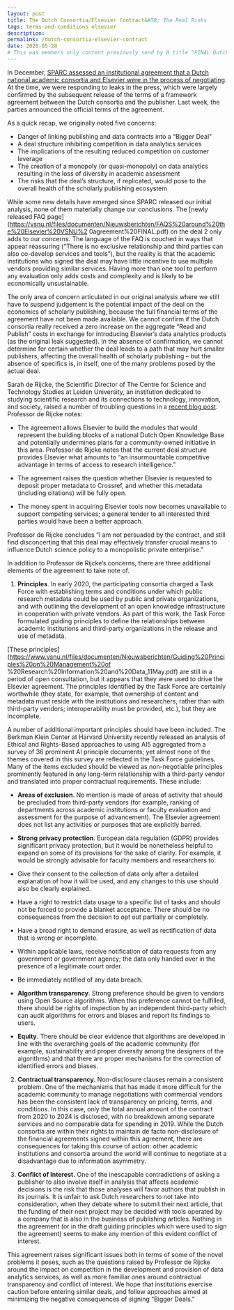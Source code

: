 ```yaml
---
layout: post
title: The Dutch Consortia/Elsevier Contract&#58; The Real Risks
tags: terms-and-conditions elsevier
description:
permalink: /dutch-consortia-elsevier-contract
date: 2020-05-28
# This was members only content previously send by H title "FINAL Dutch agreement commentary.pdf"
---
```


In December, [SPARC assessed an institutional agreement that a Dutch national academic consortia and Elsevier were in the process of negotiating](https://sparcopen.org/news/2019/leaked-dutch-contract-with-elsevier-raises-significant-alarm-bells/). At the time, we were responding to leaks in the press, which were largely confirmed by the subsequent release of the terms of a framework agreement between the Dutch consortia and the publisher. Last week, the parties announced the official terms of the agreement.

As a quick recap, we originally noted five concerns:

* Danger of linking publishing and data contracts into a “Bigger Deal”
* A deal structure inhibiting competition in data analytics services
* The implications of the resulting reduced competition on customer leverage
* The creation of a monopoly (or quasi-monopoly) on data analytics resulting in the
loss of diversity in academic assessment
* The risks that the deal’s structure, if replicated, would pose to the overall health of
the scholarly publishing ecosystem

While some new details have emerged since SPARC released our initial analysis, none of them materially change our conclusions. The [newly released FAQ page](https://vsnu.nl/files/documenten/Nieuwsberichten/FAQS%20around%20the%20Elsevier%20VSNU%2 0agreement%20FINAL.pdf) on the deal 2 only adds to our concerns. The language of the FAQ is couched in ways that appear reassuring (“There is no exclusive relationship and third parties can also co-develop services and tools”), but the reality is that the academic institutions who signed the deal may have little incentive to use multiple vendors providing similar services. Having more than one tool to perform any evaluation only adds costs and complexity and is likely to be economically unsustainable.

The only area of concern articulated in our original analysis where we still have to suspend judgement is the potential impact of the deal on the economics of scholarly publishing, because the full financial terms of the agreement have not been made available. We cannot confirm if the Dutch consortia really received a zero increase on the aggregate “Read and Publish” costs in exchange for introducing Elsevier’s data analytics products (as the original leak suggested). In the absence of confirmation, we cannot determine for certain whether the deal leads to a path that may hurt smaller publishers, affecting the overall health of scholarly publishing – but the absence of specifics is, in itself, one of the many problems posed by the actual deal.

Sarah de Rijcke, the Scientific Director of The Centre for Science and Technology Studies at Leiden University, an institution dedicated to studying scientific research and its connections to technology, innovation, and society, raised a number of troubling questions in a [recent blog post](https://leidenmadtrics.nl/articles/s-de-rijcke-cwts-leidenuniv-nl). Professor de Rijcke notes:

* The agreement allows Elsevier to build the modules that would represent the building blocks of a national Dutch Open Knowledge Base and potentially undermines plans for a community-owned initiative in this area. Professor de Rijcke notes that the current deal structure provides Elsevier what amounts to “an insurmountable competitive advantage in terms of access to research intelligence.”

* The agreement raises the question whether Elsevier is requested to deposit proper metadata to Crossref, and whether this metadata (including citations) will be fully open.

* The money spent in acquiring Elsevier tools now becomes unavailable to support competing services; a general tender to all interested third parties would have been a better approach.

Professor de Rijcke concludes “I am not persuaded by the contract, and still find disconcerting that this deal may effectively transfer crucial means to influence Dutch science policy to a monopolistic private enterprise.”

In addition to Professor de Rijcke’s concerns, there are three additional elements of the agreement to take note of.

1. **Principles**. In early 2020, the participating consortia charged a Task Force with establishing terms and conditions under which public research metadata could be used by public and private organizations, and with outlining the development of an open knowledge infrastructure in cooperation with private vendors. As part of this work, the Task Force formulated guiding principles to define the relationships between academic institutions and third-party organizations in the release and use of metadata.

[These principles](https://www.vsnu.nl/files/documenten/Nieuwsberichten/Guiding%20Principles%20on%20Management%20of %20Research%20Information%20and%20Data_11May.pdf) are still in a period of open consultation, but it appears that they were used to drive the Elsevier agreement. The principles identified by the Task Force are certainly worthwhile (they state, for example, that ownership of content and metadata must reside with the institutions and researchers, rather than with third-party vendors; interoperability must be provided, etc.), but they are incomplete.

A number of additional important principles should have been included. The Berkman Klein Center at Harvard University recently released an analysis of Ethical and Rights-Based approaches to using AI5 aggregated from a survey of 36 prominent AI principle documents; yet almost none of the themes covered in this survey are reflected in the Task Force guidelines. Many of the items excluded should be viewed as non-negotiable principles prominently featured in any long-term relationship with a third-party vendor and translated into proper contractual requirements. These include:

 * **Areas of exclusion**. No mention is made of areas of activity that should be precluded from third-party vendors (for example, ranking of departments across academic institutions or faculty evaluation and assessment for the purpose of advancement). The Elsevier agreement does not list any activities or purposes that are explicitly barred.

 * **Strong privacy protection**. European data regulation (GDPR) provides significant privacy protection, but it would be nonetheless helpful to expand on some of its provisions for the sake of clarity. For example, it would be strongly advisable for faculty members and researchers to:

  * Give their consent to the collection of data only after a detailed explanation of how it will be used, and any changes to this use should also be clearly explained.

  * Have a right to restrict data usage to a specific list of tasks and should not be forced to provide a blanket acceptance. There should be no consequences from the decision to opt out partially or completely.

  * Have a broad right to demand erasure, as well as rectification of data that is wrong or incomplete.

  * Within applicable laws, receive notification of data requests from any government or government agency; the data only handed over in the presence of a legitimate court order.

  * Be immediately notified of any data breach.

 * **Algorithm transparency**. Strong preference should be given to vendors using Open Source algorithms. When this preference cannot be fulfilled, there should be rights of inspection by an independent third-party which can audit algorithms for errors and biases and report its findings to users.

 * **Equity**. There should be clear evidence that algorithms are developed in line with the overarching goals of the academic community (for example, sustainability and proper diversity among the designers of the algorithms) and that there are proper mechanisms for the correction of identified errors and biases.

2. **Contractual transparency.** Non-disclosure clauses remain a consistent problem. One of the mechanisms that has made it more difficult for the academic community to manage negotiations with commercial vendors has been the consistent lack of transparency on pricing, terms, and conditions. In this case, only the total annual amount of the contract from 2020 to 2024 is disclosed, with no breakdown among separate services and no comparable data for spending in 2019. While the Dutch consortia are within their rights to maintain de facto non-disclosure of the financial agreements signed within this agreement, there are consequences for taking this course of action: other academic institutions and consortia around the world will continue to negotiate at a disadvantage due to information asymmetry.

3. **Conflict of Interest.** One of the inescapable contradictions of asking a publisher to also involve itself in analysis that affects academic decisions is the risk that those analyses will favor authors that publish in its journals. It is unfair to ask Dutch researchers to not take into consideration, when they debate where to submit their next article, that the funding of their next project may be decided with tools operated by a company that is also in the business of publishing articles. Nothing in the agreement (or in the draft guiding principles which were used to sign the agreement) seems to make any mention of this evident conflict of interest.

This agreement raises significant issues both in terms of some of the novel problems it poses, such as the questions raised by Professor de Rijcke around the impact on competition in the development and provision of data analytics services, as well as more familiar ones around contractual transparency and conflict of interest. We hope that institutions exercise caution before entering similar deals, and follow approaches aimed at minimizing the negative consequences of signing “Bigger Deals.”
